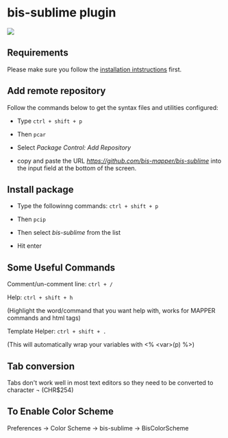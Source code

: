 
# bis-sublime plugin

<img src="https://raw.github.com/bis-mapper/bis-sublime/master/examples/bis-sublime.png" border="0">

## Requirements

Please make sure you follow the [installation intstructions](https://github.com/bis-mapper/sublwatcher) first.

## Add remote repository

Follow the commands below to get the syntax files and utilities configured:

* Type `ctrl + shift + p`

* Then `pcar`

* Select *Package Control: Add Repository*

* copy and paste the URL *https://github.com/bis-mapper/bis-sublime* into the input field
at the bottom of the screen.

## Install package

* Type the followinng commands: `ctrl + shift + p`

* Then `pcip`

* Then select *bis-sublime* from the list

* Hit enter


## Some Useful Commands

Comment/un-comment line: `ctrl + /`

Help: `ctrl + shift + h`

(Highlight the word/command that you want help with, works for MAPPER commands and html tags)

Template Helper: `ctrl + shift + .`

(This will automatically wrap your variables with <% &lt;var&gt;(p) %>)


## Tab conversion

Tabs don't work well in most text editors so they need to be converted to character ¬ (CHR$254)

## To Enable Color Scheme

Preferences -> Color Scheme -> bis-sublime -> BisColorScheme